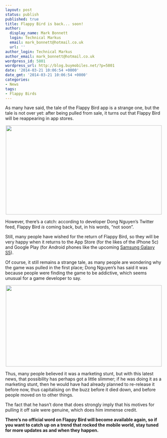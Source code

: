 ```yaml
---
layout: post
status: publish
published: true
title: Flappy Bird is back... soon!
author:
  display_name: Mark Bonnett
  login: Technical Markus
  email: mark_bonnett@hotmail.co.uk
  url: ''
author_login: Technical Markus
author_email: mark_bonnett@hotmail.co.uk
wordpress_id: 5801
wordpress_url: http://blog.buymobiles.net/?p=5801
date: '2014-03-21 10:06:54 +0000'
date_gmt: '2014-03-21 10:06:54 +0000'
categories:
- News
tags:
- Flappy Birds
---
```

<p><span class="postStandFirst">As many have said, the tale of the Flappy Bird app is a strange one, but the tale is not over yet: after being pulled from sale, it turns out that Flappy Bird will be reappearing in app stores.</span></p>
<p style="text-align: center;"><img class="aligncenter" style="line-height: 1.5em;" alt="" src="http://farm8.staticflickr.com/7298/12454697094_a46f037903.jpg" width="500" height="285" /></p>
<p>However, there&rsquo;s a catch: according to developer Dong Nguyen&rsquo;s&nbsp;Twitter feed, Flappy Bird&nbsp;<em>is</em>&nbsp;coming back, but, in his words, &ldquo;not soon&rdquo;.</p>
<p>Still, many people have wished for the return of&nbsp;Flappy Bird, so they will be very happy when it returns to the App Store (for the likes of the iPhone 5c) and Google Play (for Android phones like the upcoming&nbsp;<a href="http://www.buymobiles.net/mobile-phones/samsung/samsung-galaxy-s5">Samsung Galaxy S5</a>).</p>
<p>Of course, it still remains a strange tale, as many people are wondering why the game was pulled in the first place; Dong Nguyen&rsquo;s has said it was because people were finding the game to be addictive, which seems unusual for a game developer to say.</p>
<p style="text-align: center;"><img class="aligncenter" alt="" src="http://farm4.staticflickr.com/3732/13305151205_99eac42b0c.jpg" width="500" height="260" /></p>
<p>Thus, many people believed it was a marketing stunt, but with this latest news, that possibility has perhaps got a little slimmer; if he was doing it as a marketing stunt, then he would have had already planned to re-release it before now, thus capitalising on the buzz before it died down, and before people moved on to other things.</p>
<p>The fact that he hasn&rsquo;t done that does strongly imply that his motives for pulling it off sale were genuine, which does him immense credit.</p>
<p><strong>There&rsquo;s no official word on&nbsp;Flappy Bird&nbsp;will become available again, so if you want to catch up on a trend that rocked the mobile world, stay tuned for more updates as and when they happen.</strong></p>
